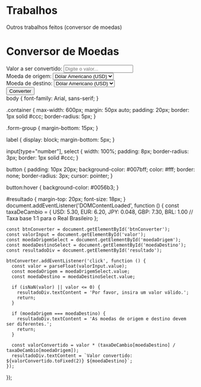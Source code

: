 # Trabalhos
Outros trabalhos feitos (conversor de moedas)

<!DOCTYPE html>
<html lang="pt-BR">
<head>
  <meta charset="UTF-8">
  <meta name="viewport" content="width=device-width, initial-scale=1.0">
  <title>Conversor de Moedas</title>
  <link rel="stylesheet" href="styles.css">
</head>
<body>
  <div class="container">
    <h1>Conversor de Moedas</h1>
    <div class="form-group">
      <label for="valor">Valor a ser convertido:</label>
      <input type="number" id="valor" placeholder="Digite o valor...">
    </div>
    <div class="form-group">
      <label for="moedaOrigem">Moeda de origem:</label>
      <select id="moedaOrigem">
        <option value="USD">Dólar Americano (USD)</option>
        <option value="EUR">Euro (EUR)</option>
        <option value="JPY">Iene Japonês (JPY)</option>
        <option value="GBP">Libra Esterlina (GBP)</option>
        <option value="BRL">Real Brasileiro (BRL)</option>
      </select>
    </div>
    <div class="form-group">
      <label for="moedaDestino">Moeda de destino:</label>
      <select id="moedaDestino">
        <option value="USD">Dólar Americano (USD)</option>
        <option value="EUR">Euro (EUR)</option>
        <option value="JPY">Iene Japonês (JPY)</option>
        <option value="GBP">Libra Esterlina (GBP)</option>
        <option value="BRL">Real Brasileiro (BRL)</option>
      </select>
    </div>
    <button id="btnConverter">Converter</button>
    <div id="resultado"></div>
  </div>
  <script src="script.js"></script>
</body>
</html>
body {
    font-family: Arial, sans-serif;
  }
  
  .container {
    max-width: 600px;
    margin: 50px auto;
    padding: 20px;
    border: 1px solid #ccc;
    border-radius: 5px;
  }
  
  .form-group {
    margin-bottom: 15px;
  }
  
  label {
    display: block;
    margin-bottom: 5px;
  }
  
  input[type="number"],
  select {
    width: 100%;
    padding: 8px;
    border-radius: 3px;
    border: 1px solid #ccc;
  }
  
  button {
    padding: 10px 20px;
    background-color: #007bff;
    color: #fff;
    border: none;
    border-radius: 3px;
    cursor: pointer;
  }
  
  button:hover {
    background-color: #0056b3;
  }
  
  #resultado {
    margin-top: 20px;
    font-size: 18px;
  }
  document.addEventListener('DOMContentLoaded', function () {
    const taxaDeCambio = {
      USD: 5.30,
      EUR: 6.20,
      JPY: 0.048,
      GBP: 7.30,
      BRL: 1.00  // Taxa base 1:1 para o Real Brasileiro
    };
  
    const btnConverter = document.getElementById('btnConverter');
    const valorInput = document.getElementById('valor');
    const moedaOrigemSelect = document.getElementById('moedaOrigem');
    const moedaDestinoSelect = document.getElementById('moedaDestino');
    const resultadoDiv = document.getElementById('resultado');
  
    btnConverter.addEventListener('click', function () {
      const valor = parseFloat(valorInput.value);
      const moedaOrigem = moedaOrigemSelect.value;
      const moedaDestino = moedaDestinoSelect.value;
  
      if (isNaN(valor) || valor <= 0) {
        resultadoDiv.textContent = 'Por favor, insira um valor válido.';
        return;
      }
  
      if (moedaOrigem === moedaDestino) {
        resultadoDiv.textContent = 'As moedas de origem e destino devem ser diferentes.';
        return;
      }
  
      const valorConvertido = valor * (taxaDeCambio[moedaDestino] / taxaDeCambio[moedaOrigem]);
      resultadoDiv.textContent = `Valor convertido: ${valorConvertido.toFixed(2)} ${moedaDestino}`;
    });
  });
